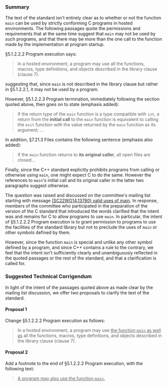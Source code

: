 ### Summary

The text of the standard isn't entirely clear as to whether or not the function
`main` can be used by strictly conforming C programs in hosted environments. The
following passages quote the permissions and requirements that at the same time
suggest that `main` may not be used by such programs, and that there may be more
than the one call to the function made by the implementation at program startup.

§5.1.2.2.2 Program execution says:

> In a hosted environment, a program may use all the functions, macros, type
> definitions, and objects described in the library clause (clause 7).

suggesting that, since `main` is not described in the library clause but rather
in §5.1.2.2.1, it may not be used by a program.

However, §5.1.2.2.3 Program termination, immediately following the section
quoted above, then goes on to state (emphasis added):

> If the return type of the `main` function is a type compatible with `int`, a
> return from the **initial call** to the `main` function is equivalent to calling
> the `exit` function with the value returned by the `main` function as its
> argument; ...

In addition, §7.21.3 Files contains the following sentence (emphasis also
added):

> If the `main` function returns to **its original caller**, all open files are
> closed...

Finally, since the C\+\+ standard explicitly prohibits programs from calling or
otherwise using `main`, one might expect C to do the same. However the
references to `main`'s initial call and its original caller in the latter two
paragraphs suggest otherwise.

The question was raised and discussed on the committee's mailing list starting
with message [(SC22WG14.13780) valid uses of
main](https://www.open-std.org/jtc1/sc22/wg14/13780). In response, members of
the committee who participated in the preparation of the version of the C
standard that introduced the words clarified that the intent was and remains for
C to allow programs to use `main`. In particular, the intent of §5.1.2.2.2
Program execution is to grant permission to programs to use the facilities of
the standard library but not to preclude the uses of `main` or other symbols
defined by them.

However, since the function `main` is special and unlike any other symbol
defined by a program, and since C\+\+ contains a rule to the contrary, we feel
that the intent isn't sufficiently clearly and unambiguously reflected in the
quoted passages or the rest of the standard, and that a clarification is called
for.

### Suggested Technical Corrigendum

In light of the intent of the passages quoted above as made clear by the mailing
list discussion, we offer two proposals to clarify the text of the standard.

#### Proposal 1

Change §5.1.2.2.2 Program execution as follows:

> In a hosted environment, a program may use <ins>the function `main` as well
> as</ins> all the functions, macros, type definitions, and objects described in
> the library clause (clause 7).

#### Proposal 2

Add a footnote to the end of §5.1.2.2.2 Program execution, with the following
text:

> <ins>A program may also use the function `main`.</ins>
